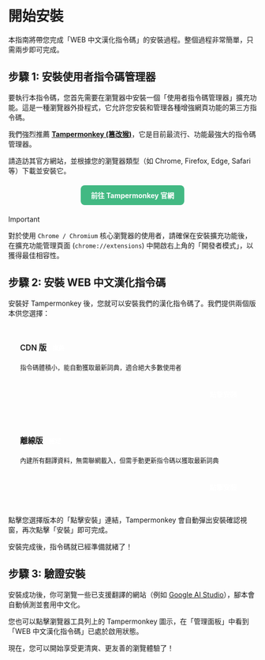 # 開始安裝

本指南將帶您完成「WEB 中文漢化指令碼」的安裝過程。整個過程非常簡單，只需兩步即可完成。

## 步驟 1: 安裝使用者指令碼管理器

要執行本指令碼，您首先需要在瀏覽器中安裝一個「使用者指令碼管理器」擴充功能。這是一種瀏覽器外掛程式，它允許您安裝和管理各種增強網頁功能的第三方指令碼。

我們強烈推薦 **[Tampermonkey (篡改猴)](https://www.tampermonkey.net/)**，它是目前最流行、功能最強大的指令碼管理器。

請造訪其官方網站，並根據您的瀏覽器類型（如 Chrome, Firefox, Edge, Safari 等）下載並安裝它。

<div style="text-align: center; margin: 20px 0;">
  <a href="https://www.tampermonkey.net/" target="_blank" rel="noopener noreferrer" style="display: inline-block; padding: 10px 20px; background-color: #42b983; color: white; border-radius: 8px; text-decoration: none; font-weight: bold;">
    前往 Tampermonkey 官網
  </a>
</div>

> [!IMPORTANT]
> 對於使用 `Chrome / Chromium` 核心瀏覽器的使用者，請確保在安裝擴充功能後，在擴充功能管理頁面 (`chrome://extensions`) 中開啟右上角的「開發者模式」，以獲得最佳相容性。

## 步驟 2: 安裝 WEB 中文漢化指令碼

安裝好 Tampermonkey 後，您就可以安裝我們的漢化指令碼了。我們提供兩個版本供您選擇：

<div style="display: flex; flex-wrap: wrap; gap: 1rem; margin-top: 1.5rem;">

<div class="InstallationCard" style="flex: 1; min-width: 280px; display: flex; flex-direction: column; border-radius: 12px; background-color: var(--vp-c-bg-soft); padding: 24px;">
  <h3 style="margin: 0 0 8px 0; border: none; font-size: 1.1em; font-weight: 600;">CDN 版 <span style="background-color: var(--vp-c-brand-1); color: white; padding: 3px 8px; border-radius: 6px; font-size: 0.8em; vertical-align: middle;">推薦</span></h3>
  <p style="flex-grow: 1; font-size: 0.9em; color: var(--vp-c-text-2); line-height: 1.6;">指令碼體積小，能自動獲取最新詞典，適合絕大多數使用者</p>
  <div style="padding-top: 12px; text-align: right;">
    <a href="https://raw.githubusercontent.com/Qing90bing/Qing_Web-Translate-Script/main/dist/Web-Translate-Script.cdn.user.js" target="_blank" rel="noopener noreferrer" style="display: inline-block; padding: 8px 16px; background-color: var(--vp-c-brand-1); color: white;border-radius: 8px; text-decoration: none; font-weight: 600;">
      點擊安裝
    </a>
  </div>
</div>

<div class="InstallationCard" style="flex: 1; min-width: 280px; display: flex; flex-direction: column; border-radius: 12px; background-color: var(--vp-c-bg-soft); padding: 24px;">
  <h3 style="margin: 0 0 8px 0; border: none; font-size: 1.1em; font-weight: 600;">離線版 <span style="background-color: var(--vp-c-brand-1); color: white; padding: 3px 8px; border-radius: 6px; font-size: 0.8em; vertical-align: middle;">穩定</span></h3>
  <p style="flex-grow: 1; font-size: 0.9em; color: var(--vp-c-text-2); line-height: 1.6;">內建所有翻譯資料，無需聯網載入，但需手動更新指令碼以獲取最新詞典</p>
  <div style="padding-top: 12px; text-align: right;">
    <a href="https://raw.githubusercontent.com/Qing90bing/Qing_Web-Translate-Script/main/dist/Web-Translate-Script.user.js" target="_blank" rel="noopener noreferrer" style="display: inline-block; padding: 8px 16px; background-color: var(--vp-c-brand-1); color: white; border-radius: 8px; text-decoration: none; font-weight: 600;">
      點擊安裝
    </a>
  </div>
</div>

</div>

點擊您選擇版本的「點擊安裝」連結，Tampermonkey 會自動彈出安裝確認視窗，再次點擊「安裝」即可完成。

安裝完成後，指令碼就已經準備就緒了！

## 步驟 3: 驗證安裝

安裝成功後，你可瀏覽一些已支援翻譯的網站（例如 [Google AI Studio](https://aistudio.google.com/)），腳本會自動偵測並套用中文化。

您也可以點擊瀏覽器工具列上的 Tampermonkey 圖示，在「管理面板」中看到「WEB 中文漢化指令碼」已處於啟用狀態。

現在，您可以開始享受更清爽、更友善的瀏覽體驗了！
